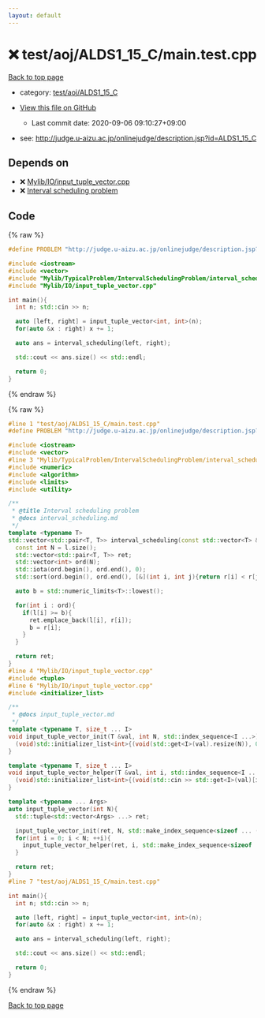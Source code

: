 ```yaml
---
layout: default
---
```


<!-- mathjax config similar to math.stackexchange -->
<script type="text/javascript" async
  src="https://cdnjs.cloudflare.com/ajax/libs/mathjax/2.7.5/MathJax.js?config=TeX-MML-AM_CHTML">
</script>
<script type="text/x-mathjax-config">
  MathJax.Hub.Config({
    TeX: { equationNumbers: { autoNumber: "AMS" }},
    tex2jax: {
      inlineMath: [ ['$','$'] ],
      processEscapes: true
    },
    "HTML-CSS": { matchFontHeight: false },
    displayAlign: "left",
    displayIndent: "2em"
  });
</script>

<script type="text/javascript" src="https://cdnjs.cloudflare.com/ajax/libs/jquery/3.4.1/jquery.min.js"></script>
<script src="https://cdn.jsdelivr.net/npm/jquery-balloon-js@1.1.2/jquery.balloon.min.js" integrity="sha256-ZEYs9VrgAeNuPvs15E39OsyOJaIkXEEt10fzxJ20+2I=" crossorigin="anonymous"></script>
<script type="text/javascript" src="../../../../assets/js/copy-button.js"></script>
<link rel="stylesheet" href="../../../../assets/css/copy-button.css" />


# :x: test/aoj/ALDS1_15_C/main.test.cpp

<a href="../../../../index.html">Back to top page</a>

* category: <a href="../../../../index.html#dfb9b4b04978b5abf401139b8f15bff5">test/aoj/ALDS1_15_C</a>
* <a href="{{ site.github.repository_url }}/blob/master/test/aoj/ALDS1_15_C/main.test.cpp">View this file on GitHub</a>
    - Last commit date: 2020-09-06 09:10:27+09:00


* see: <a href="http://judge.u-aizu.ac.jp/onlinejudge/description.jsp?id=ALDS1_15_C">http://judge.u-aizu.ac.jp/onlinejudge/description.jsp?id=ALDS1_15_C</a>


## Depends on

* :x: <a href="../../../../library/Mylib/IO/input_tuple_vector.cpp.html">Mylib/IO/input_tuple_vector.cpp</a>
* :x: <a href="../../../../library/Mylib/TypicalProblem/IntervalSchedulingProblem/interval_scheduling.cpp.html">Interval scheduling problem</a>


## Code

<a id="unbundled"></a>
{% raw %}
```cpp
#define PROBLEM "http://judge.u-aizu.ac.jp/onlinejudge/description.jsp?id=ALDS1_15_C"

#include <iostream>
#include <vector>
#include "Mylib/TypicalProblem/IntervalSchedulingProblem/interval_scheduling.cpp"
#include "Mylib/IO/input_tuple_vector.cpp"

int main(){
  int n; std::cin >> n;

  auto [left, right] = input_tuple_vector<int, int>(n);
  for(auto &x : right) x += 1;

  auto ans = interval_scheduling(left, right);

  std::cout << ans.size() << std::endl;

  return 0;
}

```
{% endraw %}

<a id="bundled"></a>
{% raw %}
```cpp
#line 1 "test/aoj/ALDS1_15_C/main.test.cpp"
#define PROBLEM "http://judge.u-aizu.ac.jp/onlinejudge/description.jsp?id=ALDS1_15_C"

#include <iostream>
#include <vector>
#line 3 "Mylib/TypicalProblem/IntervalSchedulingProblem/interval_scheduling.cpp"
#include <numeric>
#include <algorithm>
#include <limits>
#include <utility>

/**
 * @title Interval scheduling problem
 * @docs interval_scheduling.md
 */
template <typename T>
std::vector<std::pair<T, T>> interval_scheduling(const std::vector<T> &l, const std::vector<T> &r){
  const int N = l.size();
  std::vector<std::pair<T, T>> ret;
  std::vector<int> ord(N);
  std::iota(ord.begin(), ord.end(), 0);
  std::sort(ord.begin(), ord.end(), [&](int i, int j){return r[i] < r[j];});

  auto b = std::numeric_limits<T>::lowest();

  for(int i : ord){
    if(l[i] >= b){
      ret.emplace_back(l[i], r[i]);
      b = r[i];
    }
  }

  return ret;
}
#line 4 "Mylib/IO/input_tuple_vector.cpp"
#include <tuple>
#line 6 "Mylib/IO/input_tuple_vector.cpp"
#include <initializer_list>

/**
 * @docs input_tuple_vector.md
 */
template <typename T, size_t ... I>
void input_tuple_vector_init(T &val, int N, std::index_sequence<I ...>){
  (void)std::initializer_list<int>{(void(std::get<I>(val).resize(N)), 0) ...};
}

template <typename T, size_t ... I>
void input_tuple_vector_helper(T &val, int i, std::index_sequence<I ...>){
  (void)std::initializer_list<int>{(void(std::cin >> std::get<I>(val)[i]), 0) ...};
}

template <typename ... Args>
auto input_tuple_vector(int N){
  std::tuple<std::vector<Args> ...> ret;

  input_tuple_vector_init(ret, N, std::make_index_sequence<sizeof ... (Args)>());
  for(int i = 0; i < N; ++i){
    input_tuple_vector_helper(ret, i, std::make_index_sequence<sizeof ... (Args)>());
  }

  return ret;
}
#line 7 "test/aoj/ALDS1_15_C/main.test.cpp"

int main(){
  int n; std::cin >> n;

  auto [left, right] = input_tuple_vector<int, int>(n);
  for(auto &x : right) x += 1;

  auto ans = interval_scheduling(left, right);

  std::cout << ans.size() << std::endl;

  return 0;
}

```
{% endraw %}

<a href="../../../../index.html">Back to top page</a>

